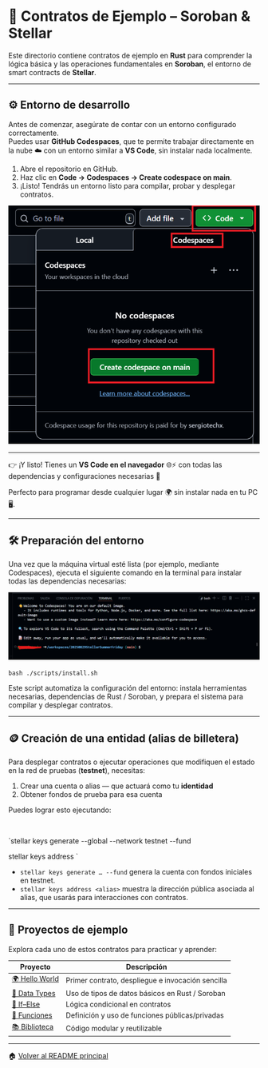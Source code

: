 # 🧩 Contratos de Ejemplo – Soroban & Stellar

Este directorio contiene contratos de ejemplo en **Rust** para comprender la lógica básica y las operaciones fundamentales en **Soroban**, el entorno de smart contracts de **Stellar**.

---

## ⚙️ Entorno de desarrollo

Antes de comenzar, asegúrate de contar con un entorno configurado correctamente.  
Puedes usar **GitHub Codespaces**, que te permite trabajar directamente en la nube ☁️ con un entorno similar a **VS Code**, sin instalar nada localmente.

1. Abre el repositorio en GitHub.  
2. Haz clic en **Code → Codespaces → Create codespace on main**.  
3. ¡Listo! Tendrás un entorno listo para compilar, probar y desplegar contratos.

![](../images/codespaces.png)

---

  
👉 ¡Y listo! Tienes un **VS Code en el navegador** 🌐⚡ con todas las dependencias y configuraciones necesarias 🎯

Perfecto para programar desde cualquier lugar 🌍 sin instalar nada en tu PC 🖥️.

---

## 🛠️ Preparación del entorno
Una vez que la máquina virtual esté lista (por ejemplo, mediante Codespaces), ejecuta el siguiente comando en la terminal para instalar todas las dependencias necesarias:

![](../images/terminal1.png)

`bash ./scripts/install.sh`

Este script automatiza la configuración del entorno: instala herramientas necesarias, dependencias de Rust / Soroban, y prepara el sistema para compilar y desplegar contratos.

---
## 🪙 Creación de una entidad (alias de billetera)

Para desplegar contratos o ejecutar operaciones que modifiquen el estado en la red de pruebas (**testnet**), necesitas:

1. Crear una cuenta o alias — que actuará como tu **identidad**
2. Obtener fondos de prueba para esa cuenta

Puedes lograr esto ejecutando:

 

`stellar keys generate --global <alias> --network testnet --fund 

stellar keys address <alias>`

* `stellar keys generate … --fund` genera la cuenta con fondos iniciales en testnet.
* `stellar keys address <alias>` muestra la dirección pública asociada al alias, que usarás para interacciones con contratos.
---
## 🧪 Proyectos de ejemplo

Explora cada uno de estos contratos para practicar y aprender:

| Proyecto | Descripción |
|---|---|
| [🌍 Hello World](./hello-world/README.md) | Primer contrato, despliegue e invocación sencilla |
| [🔢 Data Types](./data-types/README.md) | Uso de tipos de datos básicos en Rust / Soroban |
| [🔀 If–Else](./ifelse/README.md) | Lógica condicional en contratos |
| [🧩 Funciones](./functions/README.md) | Definición y uso de funciones públicas/privadas |
| [📚 Biblioteca](./library/README.md) | Código modular y reutilizable |

---

🏠 [Volver al README principal](../README.md)  
